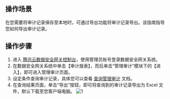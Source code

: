 ## 操作场景
在您需要将审计记录保存至本地时，可通过导出功能将审计记录导出。该指南指导您如何导出审计记录。



## 操作步骤
1. 进入 [腾讯云数据安全网关控制台](https://console.cloud.tencent.com/dasb)，使用管理员账号登录数据安全网关系统。
2. 在数据安全网关系统中单击【审计报表】，而后单击“管理审计”模块下的【进入】，即可进入管理审计页面。
3. 设定条件查询审计记录，具体您可以查看 [查询管理审计](https://cloud.tencent.com/document/product/1025/32528) 文档。
4. 在查询结果页面，单击“导出”按钮，即可将查询到的审计记录导出为 Excel 文件，默认下载至您客户端电脑。
![1](https://main.qcloudimg.com/raw/02bd5650f6e05ac426fdd7124e307316.png)
